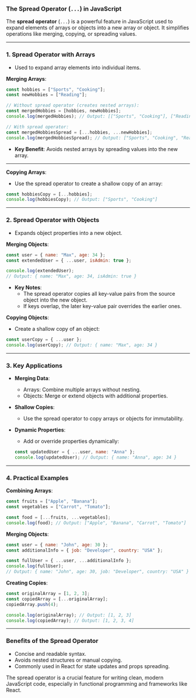 ### The Spread Operator (`...`) in JavaScript

The **spread operator** (`...`) is a powerful feature in JavaScript used to expand elements of arrays or objects into a new array or object. It simplifies operations like merging, copying, or spreading values.

---

### **1. Spread Operator with Arrays**

- Used to expand array elements into individual items.

**Merging Arrays**:

```javascript
const hobbies = ["Sports", "Cooking"];
const newHobbies = ["Reading"];

// Without spread operator (creates nested arrays):
const mergedHobbies = [hobbies, newHobbies];
console.log(mergedHobbies); // Output: [["Sports", "Cooking"], ["Reading"]]

// With spread operator:
const mergedHobbiesSpread = [...hobbies, ...newHobbies];
console.log(mergedHobbiesSpread); // Output: ["Sports", "Cooking", "Reading"]
```

- **Key Benefit**: Avoids nested arrays by spreading values into the new array.

---

**Copying Arrays**:

- Use the spread operator to create a shallow copy of an array:

```javascript
const hobbiesCopy = [...hobbies];
console.log(hobbiesCopy); // Output: ["Sports", "Cooking"]
```

---

### **2. Spread Operator with Objects**

- Expands object properties into a new object.

**Merging Objects**:

```javascript
const user = { name: "Max", age: 34 };
const extendedUser = { ...user, isAdmin: true };

console.log(extendedUser);
// Output: { name: "Max", age: 34, isAdmin: true }
```

- **Key Notes**:
  - The spread operator copies all key-value pairs from the source object into the new object.
  - If keys overlap, the later key-value pair overrides the earlier ones.

**Copying Objects**:

- Create a shallow copy of an object:

```javascript
const userCopy = { ...user };
console.log(userCopy); // Output: { name: "Max", age: 34 }
```

---

### **3. Key Applications**

- **Merging Data**:

  - Arrays: Combine multiple arrays without nesting.
  - Objects: Merge or extend objects with additional properties.

- **Shallow Copies**:

  - Use the spread operator to copy arrays or objects for immutability.

- **Dynamic Properties**:
  - Add or override properties dynamically:
  ```javascript
  const updatedUser = { ...user, name: "Anna" };
  console.log(updatedUser); // Output: { name: "Anna", age: 34 }
  ```

---

### **4. Practical Examples**

**Combining Arrays**:

```javascript
const fruits = ["Apple", "Banana"];
const vegetables = ["Carrot", "Tomato"];

const food = [...fruits, ...vegetables];
console.log(food); // Output: ["Apple", "Banana", "Carrot", "Tomato"]
```

**Merging Objects**:

```javascript
const user = { name: "John", age: 30 };
const additionalInfo = { job: "Developer", country: "USA" };

const fullUser = { ...user, ...additionalInfo };
console.log(fullUser);
// Output: { name: "John", age: 30, job: "Developer", country: "USA" }
```

**Creating Copies**:

```javascript
const originalArray = [1, 2, 3];
const copiedArray = [...originalArray];
copiedArray.push(4);

console.log(originalArray); // Output: [1, 2, 3]
console.log(copiedArray); // Output: [1, 2, 3, 4]
```

---

### **Benefits of the Spread Operator**

- Concise and readable syntax.
- Avoids nested structures or manual copying.
- Commonly used in React for state updates and props spreading.

The spread operator is a crucial feature for writing clean, modern JavaScript code, especially in functional programming and frameworks like React.
